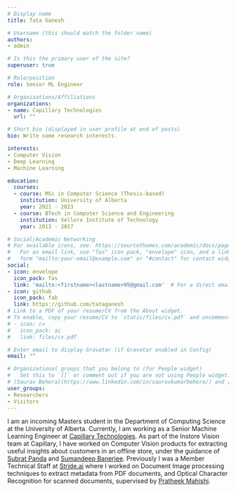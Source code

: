 ```yaml
---
# Display name
title: Tata Ganesh

# Username (this should match the folder name)
authors:
- admin

# Is this the primary user of the site?
superuser: true

# Role/position
role: Senior ML Engineer

# Organizations/Affiliations
organizations:
- name: Capillary Technologies
  url: ""

# Short bio (displayed in user profile at end of posts)
bio: Write some research interests.

interests:
- Computer Vision
- Deep Learning
- Machine Learning

education:
  courses:
  - course: MSc in Computer Science (Thesis-based)
    institution: University of Alberta
    year: 2021 - 2023
  - course: BTech in Computer Science and Engineering
    institution: Vellore Institute of Technology
    year: 2013 - 2017

# Social/Academic Networking
# For available icons, see: https://sourcethemes.com/academic/docs/page-builder/#icons
#   For an email link, use "fas" icon pack, "envelope" icon, and a link in the
#   form "mailto:your-email@example.com" or "#contact" for contact widget.
social:
- icon: envelope
  icon_pack: fas
  link: 'mailto:<firstname><lastname>95@gmail.com'  # For a direct email link, use "mailto:test@example.org".
- icon: github
  icon_pack: fab
  link: https://github.com/tataganesh
# Link to a PDF of your resume/CV from the About widget.
# To enable, copy your resume/CV to `static/files/cv.pdf` and uncomment the lines below.
# - icon: cv
#   icon_pack: ai
#   link: files/cv.pdf

# Enter email to display Gravatar (if Gravatar enabled in Config)
email: ""

# Organizational groups that you belong to (for People widget)
#   Set this to `[]` or comment out if you are not using People widget.
# [Saurav Behera](https://www.linkedin.com/in/sauravkumarbehera/) and [Doney Alex](https://www.linkedin.com/in/doney-alex-34083762/). 
user_groups:
- Researchers
- Visitors
---
```


I am  an incoming Masters student in the Department of Computing Science at the University of Alberta. Currently, I am working as a Senior Machine Learning Engineer at [Capillary Technologies](https://www.capillarytech.com/products/smart-store-plus/). As part of the Instore Vision team at Capillary, I have worked on Computer Vision products for extracting useful insights about customers in an offline store, under the guidance of [Subrat Panda](https://www.linkedin.com/in/subratpanda/) and [Sumandeep Banerjee](https://www.linkedin.com/in/sumandeep-banerjee-1436a17/).
Previously I was a Member Technical Staff at [Stride.ai](https://stride.ai/) where I worked on Document Image processing techniques to extract metadata from PDF documents, and Optical Character Recognition for scanned documents, supervised by [Pratheek Mahishi](https://www.linkedin.com/in/pratheekms/).


